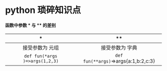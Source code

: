 # python 琐碎知识点

#### 函数中参数 * 与 ** 的差别

|               *                |                  **                  |
| :----------------------------: | :----------------------------------: |
|        接受参数为 元组         |           接受参数为 字典            |
| `def fun(*args )=>args(1,2,3)` | `def fun(**args)`=>args{a:1,b:2,c:3} |

